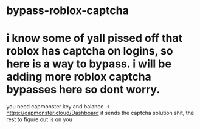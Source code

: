 # bypass-roblox-captcha

# i know some of yall pissed off that roblox has captcha on logins, so here is a way to bypass. i will be adding more roblox captcha bypasses here so dont worry.

you need capmonster key and balance -> https://capmonster.cloud/Dashboard
it sends the captcha solution shit, the rest to figure out is on you
